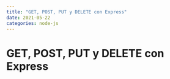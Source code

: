 ```yaml
---
title: "GET, POST, PUT y DELETE con Express"
date: 2021-05-22
categories: node-js
---
```


# GET, POST, PUT y DELETE con Express
